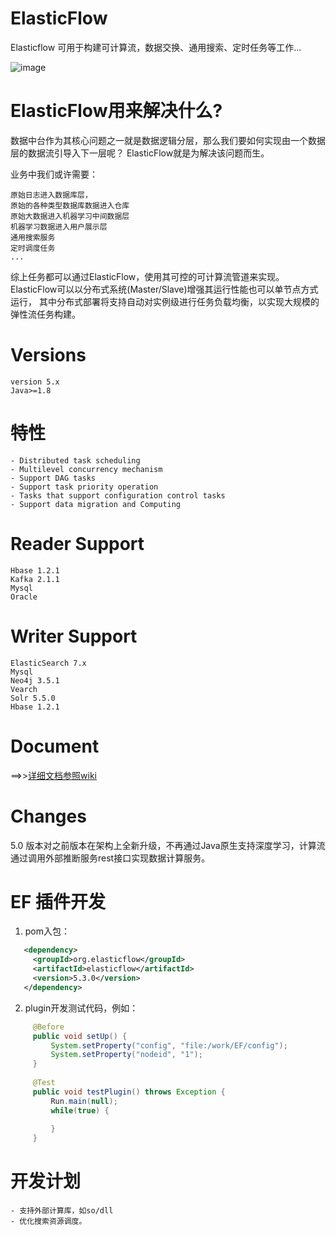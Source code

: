 # ElasticFlow
Elasticflow 可用于构建可计算流，数据交换、通用搜索、定时任务等工作...

![image](https://github.com/springwings/elasticflow/blob/master/architecture.jpg)


# ElasticFlow用来解决什么?

数据中台作为其核心问题之一就是数据逻辑分层，那么我们要如何实现由一个数据层的数据流引导入下一层呢？
ElasticFlow就是为解决该问题而生。


业务中我们或许需要：

	原始日志进入数据库层，
	原始的各种类型数据库数据进入仓库
	原始大数据进入机器学习中间数据层
	机器学习数据进入用户展示层
	通用搜索服务
    定时调度任务 
	...
综上任务都可以通过ElasticFlow，使用其可控的可计算流管道来实现。
ElasticFlow可以以分布式系统(Master/Slave)增强其运行性能也可以单节点方式运行，
其中分布式部署将支持自动对实例级进行任务负载均衡，以实现大规模的弹性流任务构建。

# Versions
	version 5.x
	Java>=1.8

# 特性
    - Distributed task scheduling
    - Multilevel concurrency mechanism
    - Support DAG tasks
    - Support task priority operation
    - Tasks that support configuration control tasks
    - Support data migration and Computing

# Reader Support
	Hbase 1.2.1
	Kafka 2.1.1
	Mysql
	Oracle

# Writer Support
	ElasticSearch 7.x
	Mysql
	Neo4j 3.5.1
	Vearch
	Solr 5.5.0
	Hbase 1.2.1

# Document
==>>[详细文档参照wiki](https://github.com/springwings/elasticflow/wiki)  

# Changes
5.0 版本对之前版本在架构上全新升级，不再通过Java原生支持深度学习，计算流通过调用外部推断服务rest接口实现数据计算服务。

# EF 插件开发
   1. pom入包：
   ```xml
      <dependency>
        <groupId>org.elasticflow</groupId>
        <artifactId>elasticflow</artifactId>
        <version>5.3.0</version>
      </dependency>
   ```
   2. plugin开发测试代码，例如：
   ```java
        @Before
        public void setUp() {
            System.setProperty("config", "file:/work/EF/config");
            System.setProperty("nodeid", "1");
        }
        
        @Test
        public void testPlugin() throws Exception {
            Run.main(null);
            while(true) {
        
            }
        }
   ```
       

# 开发计划
    - 支持外部计算库，如so/dll
    - 优化搜索资源调度。